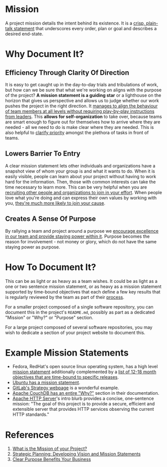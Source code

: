 # Mission

A project mission details the intent behind its existence. It is a [crisp,
plain-talk statement][what-mission] that underscores every order, plan or goal and
describes a desired end-state.

# Why Document It?

## Efficiency Through Clarity Of Direction

It is easy to get caught up in the day-to-day trials and tribulations of work,
but how can we be sure that what we're working on aligns with the purpose of the
project? **A mission statement is a guiding star** or a lighthouse on the horizon
that gives us perspective and allows us to judge whether our work pushes the
project in the right direction. It [manages to align the behaviour of team members
at all levels without requiring play-by-play instructions from
leaders][what-mission]. This **allows for self-organization** to take over, because
teams are smart enough to figure out for themselves how to arrive where they are
needed - all we need to do is make clear where they are needed. This is also
helpful to [clarify priority][strategic-planning] amongst the plethora of tasks
in front of teams.

## Lowers Barrier To Entry

A clear mission statement lets other individuals and organizations have a snapshot
view of whom your group is and what it wants to do. When it is easily visible,
people can learn about your project without having to work hard for the information.
Then, those with common interests can take the time necessary to learn more. This
can be very helpful when you are [recruiting other people and organizations to join
in your effort][strategic-planning]. When people love what you're doing and can
express their own values by working with you, [they're much more likely to join
your cause][purpose].

## Creates A Sense Of Purpose

By rallying a team and project around a purpose we [encourage excellence in our
team and provide staying power within it][purpose]. Purpose becomes the reason
for involvement - not money or glory, which do not have the same staying power
as purpose.

# How To Document It?

This can be as light or as heavy as a team wishes. It could be as light as a one
or two sentence mission statement, or as heavy as a mission statement supported
by time-bound objectives that each define a few key results that is regularly
reviewed by the team as part of their [process](Process.md).

For a smaller project composed of a single software repository, you can
document this in the project's `README.md`, possibly as part as a dedicated
"Mission" or "Why?" or "Purpose" section.

For a large project composed of several software repositories, you may wish to
dedicate a section of your project website to document this.

# Example Mission Statements

- Fedora, RedHat's open source linux operating system, has a high level [mission
    statement][fedora-mission] additionally complemented by a [list of 12-18 month
    objectives that are time-bound to specific releases][fedora-objectives].
- [Ubuntu has a mission statement][ubuntu-mission].
- [GitLab's Strategy webpage][gitlab-strategy] is a wonderful example.
- [Apache CouchDB has an entire "Why?"][couchdb-why] section in their
    documentation.
- [Apache HTTP Server][apache-http]'s intro blurb provides a concise,
    one-sentence mission: "The goal of this project is to provide a secure,
    efficient and extensible server that provides HTTP services observing the
    current HTTP standards."

# References

1. [What is the Mission of your Project?][what-mission]
2. [Strategic Planning: Developing Vision and Mission
   Statements][strategic-planning]
3. [Clear Purpose Benefits Your Business][purpose]

[what-mission]: https://www.projectsmart.co.uk/what-is-the-mission-of-your-project.php
[strategic-planning]: https://ctb.ku.edu/en/table-of-contents/structure/strategic-planning/vision-mission-statements/main
[purpose]: https://www.entrepreneur.com/article/272597
[fedora-mission]: https://docs.fedoraproject.org/en-US/project/#_our_mission
[fedora-objectives]: https://docs.fedoraproject.org/en-US/project/objectives
[ubuntu-mission]: https://www.ubuntu.com/community/mission
[gitlab-strategy]: https://about.gitlab.com/strategy
[couchdb-why]: http://docs.couchdb.org/en/stable/intro/why.html
[apache-http]: https://projects.apache.org/project.html
